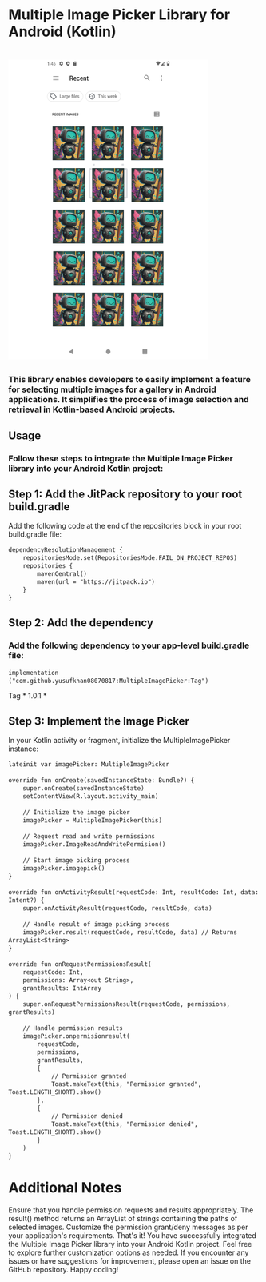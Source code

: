 # Multiple Image Picker Library for Android (Kotlin)
 
# <img src="https://raw.githubusercontent.com/yusufkhan08070817/MultipleImagePicker/master/Minimalist%20Black%20and%20White%20Blank%20Paper%20Document.png" width="400" height="600">

### This library enables developers to easily implement a feature for selecting multiple images for a gallery in Android applications. It simplifies the process of image selection and retrieval in Kotlin-based Android projects.

## Usage
### Follow these steps to integrate the Multiple Image Picker library into your Android Kotlin project:

## Step 1: Add the JitPack repository to your root build.gradle

Add the following code at the end of the repositories block in your root build.gradle file:
```
dependencyResolutionManagement {
    repositoriesMode.set(RepositoriesMode.FAIL_ON_PROJECT_REPOS)
    repositories {
        mavenCentral()
        maven(url = "https://jitpack.io")
    }
}
```
## Step 2: Add the dependency
### Add the following dependency to your app-level build.gradle file:

```
implementation ("com.github.yusufkhan08070817:MultipleImagePicker:Tag")
```
Tag * 1.0.1 *

## Step 3: Implement the Image Picker

In your Kotlin activity or fragment, initialize the MultipleImagePicker instance:
```
lateinit var imagePicker: MultipleImagePicker

override fun onCreate(savedInstanceState: Bundle?) {
    super.onCreate(savedInstanceState)
    setContentView(R.layout.activity_main)
    
    // Initialize the image picker
    imagePicker = MultipleImagePicker(this)
    
    // Request read and write permissions
    imagePicker.ImageReadAndWritePermision()
    
    // Start image picking process
    imagePicker.imagepick()
}

override fun onActivityResult(requestCode: Int, resultCode: Int, data: Intent?) {
    super.onActivityResult(requestCode, resultCode, data)
    
    // Handle result of image picking process
    imagePicker.result(requestCode, resultCode, data) // Returns ArrayList<String>
}

override fun onRequestPermissionsResult(
    requestCode: Int,
    permissions: Array<out String>,
    grantResults: IntArray
) {
    super.onRequestPermissionsResult(requestCode, permissions, grantResults)
    
    // Handle permission results
    imagePicker.onpermisionresult(
        requestCode,
        permissions,
        grantResults,
        {
            // Permission granted
            Toast.makeText(this, "Permission granted", Toast.LENGTH_SHORT).show()
        },
        {
            // Permission denied
            Toast.makeText(this, "Permission denied", Toast.LENGTH_SHORT).show()
        }
    )
}
```
# Additional Notes

Ensure that you handle permission requests and results appropriately.
The result() method returns an ArrayList of strings containing the paths of selected images.
Customize the permission grant/deny messages as per your application's requirements.
That's it! You have successfully integrated the Multiple Image Picker library into your Android Kotlin project. Feel free to explore further customization options as needed. If you encounter any issues or have suggestions for improvement, please open an issue on the GitHub repository. Happy coding!
